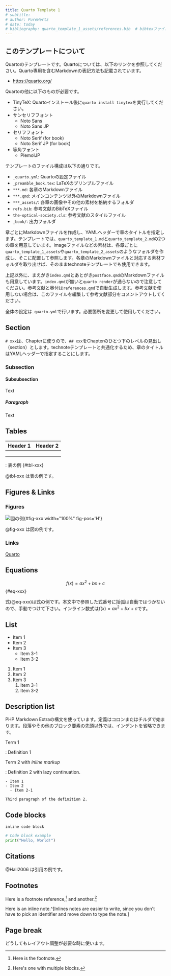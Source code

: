 ```yaml
---
title: Quarto Template 1
# subtitle:
# author: PureHertz
# date: today
# bibliography: quarto_template_1_assets/references.bib  # bibtexファイル
---
```



## このテンプレートについて

Quartoのテンプレートです。Quartoについては、以下のリンクを参照してください。Quarto専用を含むMarkdownの表記方法も記載されています。

- https://quarto.org/

Quartoの他に以下のものが必要です。

- TinyTeX: Quartoインストール後に`quarto install tinytex`を実行してください。
- サンセリフフォント
  - Noto Sans
  - Noto Sans JP
- セリフフォント
  - Noto Serif (for book)
  - Noto Serif JP (for book)
- 等角フォント
  - PlemolJP

テンプレートのファイル構成は以下の通りです。

- `_quarto.yml`: Quartoの設定ファイル
- `_preamble_book.tex`: LaTeXのプリンブルファイル
- `***.md`: 各章のMarkdownファイル
- `***.qmd`: メインコンテンツ以外のMarkdownファイル
- `***_assets/`: 各章の画像やその他の素材を格納するフォルダ
- `refs.bib`: 参考文献のBibTeXファイル
- `the-optical-society.cls`: 参考文献のスタイルファイル
- `_book/`: 出力フォルダ

章ごとにMarkdownファイルを作成し、YAMLヘッダーで章のタイトルを指定します。テンプレートでは、`quarto_template_1.md`と`quarto_template_2.md`の2つの章を用意しています。imageファイルなどの素材は、各章ごとに`quarto_template_1_assets`や`quarto_template_2_assets`のようなフォルダを作成し、そこに配置して参照します。各章のMarkdownファイルと対応する素材フォルダを取り出せば、そのままtechnoteテンプレートでも使用できます。

上記以外に、まえがき`index.qmd`とあとがき`postface.qmd`のMarkdownファイルも用意しています。`index.qmd`が無いと`quarto render`が通らないので注意してください。参考文献と奥付は`references.qmd`で自動生成します。参考文献を使用しない場合は、このファイルを編集して参考文献部分をコメントアウトしてください。

全体の設定は`_quarto.yml`で行います。必要箇所を変更して使用してください。


## Section

`# xxx`は、Chapterに使うので、`## xxx`をChapterのひとつ下のレベルの見出し（section）とします。technoteテンプレートと共通化するため、章のタイトルはYAMLヘッダーで指定することにします。

### Subsection

#### Subsubsection

Text

##### Paragraph

Text


## Tables

| Header 1 | Header 2 |
|----------|----------|
|          |          |
|          |          |
|          |          |

: 表の例 {#tbl-xxx}

@tbl-xxx は表の例です。


## Figures & Links

### Figures

![図の例](quarto_template_1_assets/image.png){#fig-xxx width="100%" fig-pos='H'}

@fig-xxx は図の例です。

### Links

[Quarto](https://quarto.org)


## Equations

$$
  f(x) = ax^2 + bx + c
$${#eq-xxx}

式(@eq-xxx)は式の例です。本文中で参照した式番号に括弧は自動ではつかないので、手動でつけて下さい。インライン数式は$f(x) = ax^2 + bx + c$です。


## List

- Item 1
- Item 2
- Item 3
  - Item 3-1
  - Item 3-2

1. Item 1
2. Item 2
3. Item 3
   1. Item 3-1
   2. Item 3-2


## Description list

PHP Markdown Extraの構文を使っています。定義はコロンまたはチルダで始まります。段落やその他のブロック要素の先頭以外では、インデントを省略できます。

Term 1

:   Definition 1

Term 2 with *inline markup*

:   Definition 2
with lazy continuation.

    - Item 1
    - Item 2
      - Item 2-1

    Third paragraph of the definition 2.


## Code blocks

`inline code block`

```python
# Code block example
print("Hello, World!")
```


## Citations

@Hall2006 は引用の例です。


## Footnotes

Here is a footnote reference,[^1] and another.[^longnote]

[^1]: Here is the footnote.

[^longnote]: Here's one with multiple blocks.

Here is an inline note.^[Inlines notes are easier to write,
since you don't have to pick an identifier and move down to
type the note.]


## Page break

どうしてもレイアウト調整が必要な時に使います。
